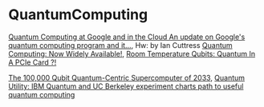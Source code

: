 # QuantumComputing
[Quantum Computing at Google and in the Cloud An update on Google's quantum computing program and it…](https://youtu.be/pAug8JSfAvA), Hw: by Ian Cuttress [Quantum Computing: Now Widely Available!](https://youtu.be/laqpfQ8-jFI), [Room Temperature Qubits: Quantum In A PCIe Card ?!](https://youtu.be/9qCfr3E7s3k)

[The 100,000 Qubit Quantum-Centric Supercomputer of 2033](https://youtu.be/7aa_ik_UYTw), [Quantum Utility: IBM Quantum and UC Berkeley experiment charts path to useful quantum computing](https://youtu.be/ABJEeCr6nE4)
